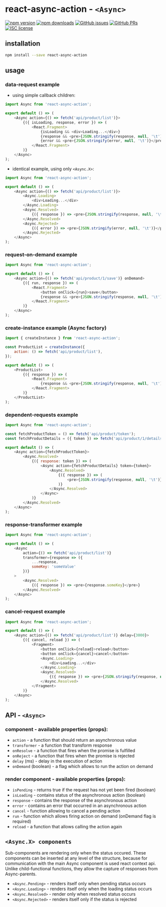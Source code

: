 # react-async-action - `<Async>`

[![npm version](https://img.shields.io/npm/v/react-async-action.svg)](https://www.npmjs.com/package/react-async-action)
[![npm downloads](https://img.shields.io/npm/dm/react-async-action.svg)](https://www.npmjs.com/package/react-async-action)
[![GitHub issues](https://img.shields.io/github/issues/rootsher/react-async-action.svg)](https://github.com/ghengeveld/react-async/issues)
[![GitHub PRs](https://img.shields.io/github/issues-pr/rootsher/react-async-action.svg)](https://github.com/ghengeveld/react-async/pulls)
[![ISC license](https://img.shields.io/npm/l/react-async.svg)](https://opensource.org/licenses/ISC)

## installation

```bash
npm install --save react-async-action
```

## usage

### data-request example

* using simple callback children:

```js
import Async from 'react-async-action';

export default () => (
    <Async action={() => fetch('api/product/list')}>
        {({ isLoading, response, error }) => (
            <React.Fragment>
                {isLoading && <div>Loading...</div>}
                {response && <pre>{JSON.stringify(response, null, '\t')}</pre>}
                {error && <pre>{JSON.stringify(error, null, '\t')}</pre>}
            </React.Fragment>
        )}
    </Async>
);
```

* identical example, using only `<Async.X>`:

```js
import Async from 'react-async-action';

export default () => (
    <Async action={() => fetch('api/product/list')}>
        <Async.Loading>
            <div>Loading...</div>
        </Async.Loading>
        <Async.Resolved>
            {({ response }) => <pre>{JSON.stringify(response, null, '\t')}</pre>}
        </Async.Resolved>
        <Async.Rejected>
            {({ error }) => <pre>{JSON.stringify(error, null, '\t')}</pre>}
        </Async.Rejected>
    </Async>
);

```

### request-on-demand example

```js
import Async from 'react-async-action';

export default () => (
    <Async action={() => fetch('api/product/1/save')} onDemand>
        {({ run, response }) => (
            <React.Fragment>
                <button onClick={run}>save</button>
                {response && <pre>{JSON.stringify(response, null, '\t')}</pre>}
            </React.Fragment>
        )}
    </Async>
);
```

### create-instance example (Async factory)

```js
import { createInstance } from 'react-async-action';

const ProductList = createInstance({
    action: () => fetch('api/product/list'),
});

export default () => (
    <ProductList>
        {({ response }) => (
            <React.Fragment>
                {response && <pre>{JSON.stringify(response, null, '\t')}</pre>}
            </React.Fragment>
        )}
    </ProductList>
);

```

### dependent-requests example

```js
import Async from 'react-async-action';

const fetchProductToken = () => fetch('api/product/token');
const fetchProductDetails = ({ token }) => fetch('api/product/1/details', { token });

export default () => (
    <Async action={fetchProductToken}>
        <Async.Resolved>
            {({ response: token }) => (
                <Async action={fetchProductDetails} token={token}>
                    <Async.Resolved>
                        {({ response }) => (
                            <pre>{JSON.stringify(response, null, '\t')}</pre>
                        )}
                    </Async.Resolved>
                </Async>
            )}
        </Async.Resolved>
    </Async>
);
```

### response-transformer example

```js
import Async from 'react-async-action';

export default () => (
    <Async
        action={() => fetch('api/product/list')}
        transformer={response => ({
            ...response,
            someKey: 'someValue'
        })}
    >
        <Async.Resolved>
            {({ response }) => <pre>{response.someKey}</pre>}
        </Async.Resolved>
    </Async>
);
```

### cancel-request example

```js
import Async from 'react-async-action';

export default () => (
    <Async action={() => fetch('api/product/list')} delay={3000}>
        {({ cancel, reload }) => (
            <Fragment>
                <button onClick={reload}>reload</button>
                <button onClick={cancel}>cancel</button>
                <Async.Loading>
                    <div>Loading...</div>
                </Async.Loading>
                <Async.Resolved>
                    {({ response }) => <pre>{JSON.stringify(response, null, '\t')}</pre>}
                </Async.Resolved>
            </Fragment>
        )}
    </Async>
);
```

## API - `<Async>`

### component - available properties (props):

* `action` - a function that should return an asynchronous value
* `transformer` - a function that transform response
* `onResolve` - a function that fires when the promise is fulfilled
* `onReject` - a function that fires when the promise is rejected
* `delay` (ms) - delay in the execution of action
* `onDemand` (boolean) - a flag which allows to run the action on demand

### render component - available properties (props):

* `isPending` - returns true if the request has not yet been fired (boolean)
* `isLoading` - contains status of the asynchronous action (boolean)
* `response` - contains the response of the asynchronous action
* `error` - contains an error that occurred in an asynchronous action
* `cancel` - function allowing to cancel a pending action
* `run` - function which allows firing action on demand (onDemand flag is required)
* `reload` - a function that allows calling the action again

## `<Async.X> components`

Sub-components are rendering only when the status occured.
These components can be inserted at any level of the structure,
because for communication with the main Async component is used react context api.
Unlike child-functional functions, they allow the capture of responses from Async-parents.

* `<Async.Pending>` - renders itself only when pending status occurs
* `<Async.Loading>` - renders itself only when the loading status occurs
* `<Async.Resolved>` - render only when resolved status occurs
* `<Async.Rejected>` - renders itself only if the status is rejected
